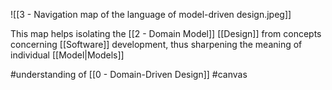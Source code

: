 ![[3 - Navigation map of the language of model-driven design.jpeg]]

This map helps isolating the [[2 - Domain Model]] [[Design]] from concepts concerning [[Software]] development, thus sharpening the meaning of individual [[Model|Models]]

#understanding  of [[0 - Domain-Driven Design]] #canvas